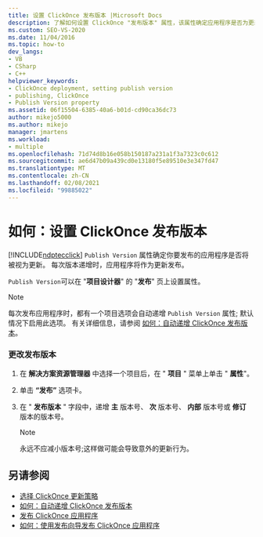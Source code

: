 ```yaml
---
title: 设置 ClickOnce 发布版本 |Microsoft Docs
description: 了解如何设置 ClickOnce "发布版本" 属性，该属性确定应用程序是否为更新。
ms.custom: SEO-VS-2020
ms.date: 11/04/2016
ms.topic: how-to
dev_langs:
- VB
- CSharp
- C++
helpviewer_keywords:
- ClickOnce deployment, setting publish version
- publishing, ClickOnce
- Publish Version property
ms.assetid: 06f15504-6385-40a6-b01d-cd90ca36dc73
author: mikejo5000
ms.author: mikejo
manager: jmartens
ms.workload:
- multiple
ms.openlocfilehash: 71d74d8b16e058b150187a231a1f3a7323c0c612
ms.sourcegitcommit: ae6d47b09a439cd0e13180f5e89510e3e347fd47
ms.translationtype: MT
ms.contentlocale: zh-CN
ms.lasthandoff: 02/08/2021
ms.locfileid: "99885022"
---
```

# <a name="how-to-set-the-clickonce-publish-version"></a>如何：设置 ClickOnce 发布版本
[!INCLUDE[ndptecclick](../deployment/includes/ndptecclick_md.md)] `Publish Version` 属性确定你要发布的应用程序是否将被视为更新。 每次版本递增时，应用程序将作为更新发布。

 `Publish Version`可以在 "**项目设计器**" 的 "**发布**" 页上设置属性。

> [!NOTE]
> 每次发布应用程序时，都有一个项目选项会自动递增 `Publish Version` 属性; 默认情况下启用此选项。 有关详细信息，请参阅 [如何：自动递增 ClickOnce 发布版本](../deployment/how-to-automatically-increment-the-clickonce-publish-version.md)。

### <a name="to-change-the-publish-version"></a>更改发布版本

1. 在 **解决方案资源管理器** 中选择一个项目后，在 " **项目** " 菜单上单击 " **属性**"。

2. 单击 **“发布”** 选项卡。

3. 在 " **发布版本** " 字段中，递增 **主** 版本号、 **次** 版本号、 **内部** 版本号或 **修订** 版本的版本号。

    > [!NOTE]
    > 永远不应减小版本号;这样做可能会导致意外的更新行为。

## <a name="see-also"></a>另请参阅
- [选择 ClickOnce 更新策略](../deployment/choosing-a-clickonce-update-strategy.md)
- [如何：自动递增 ClickOnce 发布版本](../deployment/how-to-automatically-increment-the-clickonce-publish-version.md)
- [发布 ClickOnce 应用程序](../deployment/publishing-clickonce-applications.md)
- [如何：使用发布向导发布 ClickOnce 应用程序](../deployment/how-to-publish-a-clickonce-application-using-the-publish-wizard.md)